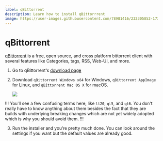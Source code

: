 ```yaml
---
label: qBittorrent
description: Learn how to install qBittorrrent
image: https://user-images.githubusercontent.com/78981416/232305852-17383fd0-c7d7-4d1b-b14d-b227f0bd1ac4.png
---
```


# qBittorrent

[qBittorrent](https://www.qbittorrent.org) is a free, open source, and cross platform bittorrent client with several features like Categories, tags, RSS, Web-UI, and more.

1. Go to qBittorrent's [download page](https://www.fosshub.com/qBittorrent.html)
2. Download `qBittorrent Windows x64` for Windows, `qBittorrent AppImage` for Linux, and `qBittorrent Mac OS X` for macOS.

    ![](https://user-images.githubusercontent.com/78981416/232291788-1eb92521-c0a1-46ea-a81c-9f00881bc2cb.png)

!!!
You'll see a few confusing terms here, like `lt20`, `qt5`, and `qt6`. You don't really have to know anything about them besides the fact that they are builds with underlying breaking changes which are not yet widely adopted which is why you should avoid them.
!!!

3. Run the installer and you're pretty much done. You can look around the settings if you want but the default values are already good.